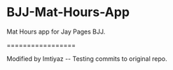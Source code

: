BJJ-Mat-Hours-App
=================

Mat Hours app for Jay Pages BJJ.

=================

Modified by Imtiyaz -- Testing commits to original repo.
